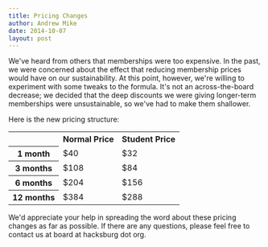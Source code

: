 ```yaml
---
title: Pricing Changes
author: Andrew Mike
date: 2014-10-07
layout: post
---
```

We've heard from others that memberships were too expensive. In the past, we were concerned about the effect that reducing membership prices would have on our sustainability. At this point, however, we're willing to experiment with some tweaks to the formula. It's not an across-the-board decrease; we decided that the deep discounts we were giving longer-term memberships were unsustainable, so we've had to make them shallower.

Here is the new pricing structure:

<table>
  <tr>
    <th></th>
    <th>Normal Price</th>
    <th>Student Price</th>
  </tr>
  <tr>
    <th>1 month</th>
    <td>$40</td>
    <td>$32</td>
  </tr>
  <tr>
    <th>3 months</th>
    <td>$108</td>
    <td>$84</td>
  </tr>
  <tr>
    <th>6 months</th>
    <td>$204</td>
    <td>$156</td>
  </tr>
  <tr>
    <th>12 months</th>
    <td>$384</td>
    <td>$288</td>
  </tr>
</table>

We'd appreciate your help in spreading the word about these pricing changes as far as possible. If there are any questions, please feel free to contact us at board at hacksburg dot org.